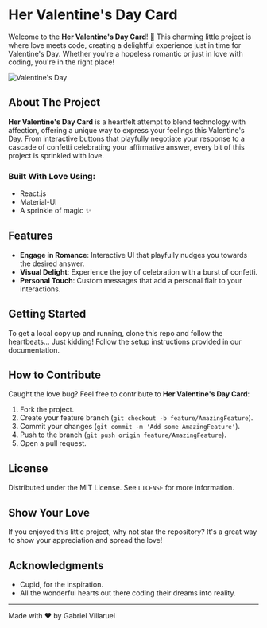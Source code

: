 # Her Valentine's Day Card

Welcome to the **Her Valentine's Day Card**! 🎉 This charming little project is where love meets code, creating a delightful experience just in time for Valentine's Day. Whether you're a hopeless romantic or just in love with coding, you're in the right place!

![Valentine's Day](https://her-valentines-day-card.vercel.app/)

## About The Project

**Her Valentine's Day Card** is a heartfelt attempt to blend technology with affection, offering a unique way to express your feelings this Valentine's Day. From interactive buttons that playfully negotiate your response to a cascade of confetti celebrating your affirmative answer, every bit of this project is sprinkled with love.

### Built With Love Using:

- React.js
- Material-UI
- A sprinkle of magic ✨

## Features

- **Engage in Romance**: Interactive UI that playfully nudges you towards the desired answer.
- **Visual Delight**: Experience the joy of celebration with a burst of confetti.
- **Personal Touch**: Custom messages that add a personal flair to your interactions.

## Getting Started

To get a local copy up and running, clone this repo and follow the heartbeats... Just kidding! Follow the setup instructions provided in our documentation.

## How to Contribute

Caught the love bug? Feel free to contribute to **Her Valentine's Day Card**:

1. Fork the project.
2. Create your feature branch (`git checkout -b feature/AmazingFeature`).
3. Commit your changes (`git commit -m 'Add some AmazingFeature'`).
4. Push to the branch (`git push origin feature/AmazingFeature`).
5. Open a pull request.

## License

Distributed under the MIT License. See `LICENSE` for more information.

## Show Your Love

If you enjoyed this little project, why not star the repository? It's a great way to show your appreciation and spread the love!

## Acknowledgments

- Cupid, for the inspiration.
- All the wonderful hearts out there coding their dreams into reality.

---

Made with ❤️ by Gabriel Villaruel